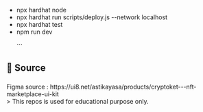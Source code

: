 
  




                 
                 
                  
  

  - npx hardhat node 
  - npx hardhat run scripts/deploy.js --network localhost 
  - npx hardhat test
  - npm run dev
  <br><br>```</p>

###

<h2 align="left">📃 Source</h2>

###

<p align="left">Figma source : https://ui8.net/astikayasa/products/cryptoket---nft-marketplace-ui-kit<br> > This repos is used for educational purpose only.</p>

###
